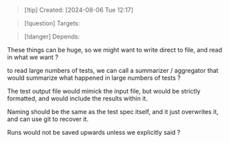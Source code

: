 
>[!tip] Created: [2024-08-06 Tue 12:17]

>[!question] Targets: 

>[!danger] Depends: 

These things can be huge, so we might want to write direct to file, and read in what we want ?

to read large numbers of tests, we can call a summarizer / aggregator that would summarize what happened in large numbers of tests ?

The test output file would mimick the input file, but would be strictly formatted, and would include the results within it.

Naming should be the same as the test spec itself, and it just overwrites it, and can use git to recover it.

Runs would not be saved upwards unless we explicitly said ?